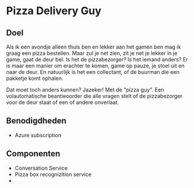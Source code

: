# Pizza Delivery Guy

## Doel
Als ik een avondje alleen thuis ben en lekker aan het gamen ben mag ik graag een pizza bestellen. Maar zul je net zien, zit je net je lekker in je game, gaat de deur bel. Is het de pizzabezorger? Is het iemand anders? Er is maar een manier om erachter te komen, game op pauze, je stoel uit en naar de deur. En natuurlijk is het een collectant, of de buurman die een pakketje komt ophalen. 

Dat moet toch anders kunnen? Jazeker! Met de "pizza guy". Een volautomatische beantwoorder die alle vragen stelt of de pizzabezorger voor de deur staat of een of andere onverlaat.

## Benodigdheden

- Azure subscription

## Componenten

- Conversation Service
- Pizza box recognizition service
- 

